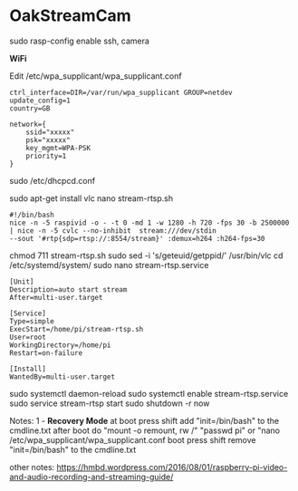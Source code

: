 # OakStreamCam

sudo rasp-config
enable ssh, camera
  
**WiFi**
  
Edit /etc/wpa_supplicant/wpa_supplicant.conf
     
    ctrl_interface=DIR=/var/run/wpa_supplicant GROUP=netdev
    update_config=1
    country=GB
    
    network={
        ssid="xxxxx"
        psk="xxxxx"
        key_mgmt=WPA-PSK
        priority=1
    }
    
sudo /etc/dhcpcd.conf


sudo apt-get install vlc
nano stream-rtsp.sh

    #!/bin/bash
    nice -n -5 raspivid -o - -t 0 -md 1 -w 1280 -h 720 -fps 30 -b 2500000 | nice -n -5 cvlc --no-inhibit  stream:///dev/stdin
    --sout '#rtp{sdp=rtsp://:8554/stream}' :demux=h264 :h264-fps=30

  chmod 711 stream-rtsp.sh
  sudo sed -i 's/geteuid/getppid/' /usr/bin/vlc
  cd /etc/systemd/system/
  sudo  nano stream-rtsp.service

    [Unit]
    Description=auto start stream
    After=multi-user.target
    
    [Service]
    Type=simple
    ExecStart=/home/pi/stream-rtsp.sh
    User=root
    WorkingDirectory=/home/pi
    Restart=on-failure
    
    [Install]
    WantedBy=multi-user.target

  sudo systemctl daemon-reload
  sudo systemctl enable stream-rtsp.service
  sudo service stream-rtsp start
  sudo shutdown -r now



Notes:
1 - **Recovery Mode**
    at boot press shift
    add "init=/bin/bash" to the cmdline.txt
    after boot do "mount -o remount, rw /"
    "passwd pi" or "nano /etc/wpa_supplicant/wpa_supplicant.conf
    boot press shift
    remove "init=/bin/bash" to the cmdline.txt

other notes:
https://hmbd.wordpress.com/2016/08/01/raspberry-pi-video-and-audio-recording-and-streaming-guide/

